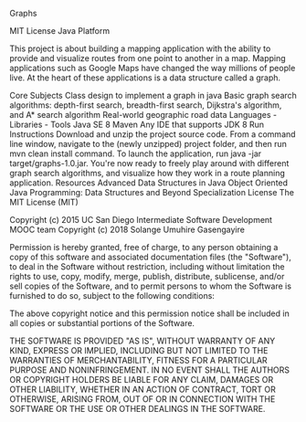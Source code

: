 Graphs

MIT License Java Platform

This project is about building a mapping application with the ability to provide and visualize routes from one point to another in a map. Mapping applications such as Google Maps have changed the way millions of people live. At the heart of these applications is a data structure called a graph.

Core Subjects
Class design to implement a graph in java
Basic graph search algorithms: depth-first search, breadth-first search, Dijkstra's algorithm, and A* search algorithm
Real-world geographic road data
Languages - Libraries - Tools
Java SE 8
Maven
Any IDE that supports JDK 8
Run Instructions
Download and unzip the project source code.
From a command line window, navigate to the (newly unzipped) project folder, and then run mvn clean install command.
To launch the application, run java -jar target/graphs-1.0.jar.
You're now ready to freely play around with different graph search algorithms, and visualize how they work in a route planning application.
Resources
Advanced Data Structures in Java
Object Oriented Java Programming: Data Structures and Beyond Specialization
License
The MIT License (MIT)

Copyright (c) 2015 UC San Diego Intermediate Software Development MOOC team
Copyright (c) 2018 Solange Umuhire Gasengayire

Permission is hereby granted, free of charge, to any person obtaining a copy
of this software and associated documentation files (the "Software"), to deal
in the Software without restriction, including without limitation the rights
to use, copy, modify, merge, publish, distribute, sublicense, and/or sell
copies of the Software, and to permit persons to whom the Software is
furnished to do so, subject to the following conditions:

The above copyright notice and this permission notice shall be included in all
copies or substantial portions of the Software.

THE SOFTWARE IS PROVIDED "AS IS", WITHOUT WARRANTY OF ANY KIND, EXPRESS OR
IMPLIED, INCLUDING BUT NOT LIMITED TO THE WARRANTIES OF MERCHANTABILITY,
FITNESS FOR A PARTICULAR PURPOSE AND NONINFRINGEMENT. IN NO EVENT SHALL THE
AUTHORS OR COPYRIGHT HOLDERS BE LIABLE FOR ANY CLAIM, DAMAGES OR OTHER
LIABILITY, WHETHER IN AN ACTION OF CONTRACT, TORT OR OTHERWISE, ARISING FROM,
OUT OF OR IN CONNECTION WITH THE SOFTWARE OR THE USE OR OTHER DEALINGS IN THE
SOFTWARE.
